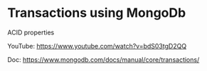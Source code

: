 
# Transactions using MongoDb
ACID properties 

YouTube: https://www.youtube.com/watch?v=bdS03tgD2QQ

Doc: https://www.mongodb.com/docs/manual/core/transactions/
